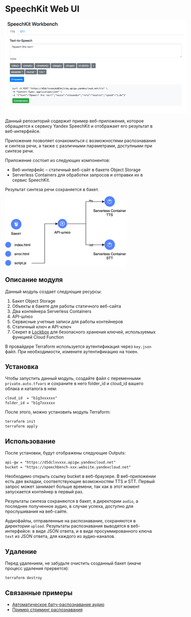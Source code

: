 # SpeechKit Web UI

<img
  src="images/web-ui.png"
  alt="SpeechKit Workbench"
  title="SpeechKit Workbench"
  style="display: inline-block; margin: 0 auto; max-width: 600px">

Данный репозиторий содержит пример веб-приложения, которое обращается к сервису Yandex SpeechKit и отображает его результат в веб-интерфейсе.

Приложение позволяет ознакомиться с возможностями распознавания и синтеза речи, а также с различными параметрами, доступными при синтезе речи.

Приложение состоит из следующих компонентов:
- Веб-интерфейс – статичный веб-сайт в бакете Object Storage
- Serverless Containers для обработки запросов и отправки их в сервис SpeechKit.

Результат синтеза речи сохраняется в бакет.

<img
  src="images/diagram.png"
  alt="SpeechKit Workbench"
  title="SpeechKit Workbench"
  style="display: inline-block; margin: 0 auto; max-width: 400px">

## Описание модуля

Данный модуль создает следующие ресурсы:

1. Бакет Object Storage
2. Объекты в бакете для работы статичного веб-сайта
2. Два контейнера Serverless Containers
3. API-шлюз
4. Сервисные учетные записи для работы контейнеров
5. Статичный ключ и API-ключ
7. Секрет в [Lockbox](https://cloud.yandex.ru/services/lockbox) для безопасного хранения ключей, используемых функцией Cloud Function

В провайдере Terraform используется аутентификация через `key.json` файл. 
При необходимости, измените аутентификацию на токен.

## Установка

Чтобы запустить данный модуль, создайте файл с переменными `private.auto.tfvars` и сохраните в него folder_id и cloud_id вашего облака и каталога в нем:
```
cloud_id  = "b1g3xxxxxx"
folder_id = "b1g7xxxxxx
```

После этого, можно установить модуль Terraform:
```
terraform init
terraform apply
```

## Использование

После установки, будут отображены следующие Outputs:

```
api-gw = "https://d5dclvvxxx.apigw.yandexcloud.net"
bucket = "https://speechbench-xxx.website.yandexcloud.net"
```

Необходимо открыть ссылку bucket в веб-браузере.
В веб-приложении есть две вкладки, соответствующие возможностям TTS и STT.
Первый запрос может занимает больше времени, так как в этот момент запускается контейнер в первый раз.

Результаты синтеза сохраняются в бакет, в директории `audio`, а последнее полученное аудио, в случае успеха, доступно для прослушивания на веб-сайте.

Аудиофайлы, отправленные на распознавание, сохраняются в директории `upload`. Результаты распознавания выводятся в веб-интерфейсе: в виде JSON ответа, и в виде просуммированного ключа `text` из JSON ответа, для каждого из аудио-каналов.

## Удаление

Перед удалением, не забудьте очистить созданный бакет (иначе процесс удаления прервется):
```
terraform destroy
```

## Связанные примеры

- [Автоматическое батч-распознавание аудио](https://github.com/yandex-cloud-examples/yc-speechkit-async-recognizer)
- [Пример стриминг распознавания](https://github.com/yandex-cloud-examples/yc-speechkit-streams-recognizer)
